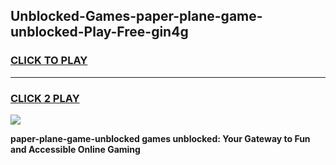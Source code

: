 
## Unblocked-Games-paper-plane-game-unblocked-Play-Free-gin4g
<h3>
<a href="https://premium76.site?title=paper-plane-game-unblocked&ref=20M">CLICK TO PLAY</a></h3>
<hr>

<h3>
<a href="https://premium76.site?title=paper-plane-game-unblocked&ref=20M">CLICK 2 PLAY</a>
  
</h3>

<a href="https://premium76.site?title=paper-plane-game-unblocked&ref=19M"><img src="https://clearcache.store/games.png"></a>


**paper-plane-game-unblocked games unblocked: Your Gateway to Fun and Accessible Online Gaming**
